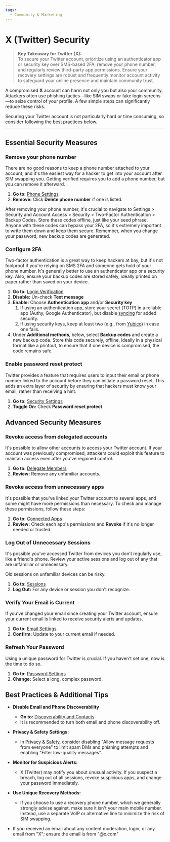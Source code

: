```yaml
---
tags:
  - Community & Marketing
---
```


# X (Twitter) Security

> **Key Takeaway for Twitter (X):**  
> To secure your Twitter account, prioritize using an authenticator app or security key over SMS-based 2FA, remove your phone number, and regularly review third-party app permissions. Ensure your recovery settings are robust and frequently monitor account activity to safeguard your online presence and maintain community trust.

A compromised **X** account can harm not only you but also your community. Attackers often use phishing tactics—like SIM swaps or fake login screens—to seize control of your profile. A few simple steps can significantly reduce these risks.

Securing your Twitter account is not particularly hard or time consuming, so consider following the best practices below.

---

## Essential Security Measures

### Remove your phone number

There are no good reasons to keep a phone number attached to your account, and it's the easiest way for a hacker to get into your account after SIM swapping you. Getting verified requires you to add a phone number, but you can remove it afterward.

1. **Go to:** [Phone Settings](https://x.com/settings/phone)
2. **Remove:** Click **Delete phone number** if one is listed.

After removing your phone number, it's crucial to navigate to Settings > Security and Account Access > Security > Two-Factor Authentication > Backup Codes. Store these codes offline, just like your seed phrase. Anyone with these codes can bypass your 2FA, so it's extremely important to write them down and keep them secure. Remember, when you change your password, new backup codes are generated.

### Configure 2FA

Two-factor authentication is a great way to keep hackers at bay, but it's not foolproof if you're relying on SMS 2FA and someone gets hold of your phone number. It's generally better to use an authenticator app or a security key. Also, ensure your backup codes are stored safely, ideally printed on paper rather than saved on your device.

1. **Go to:** [Login Verification](https://x.com/settings/account/login_verification)  
2. **Disable:** Un-check **Text message**
3. **Enable:** Choose **Authentication app** and/or **Security key**
    1. If using an authentication app, store your secret (TOTP) in a reliable app (Authy, Google Authenticator), but disable [syncing](https://retool.com/blog/mfa-isnt-mfa) for added security.  
    2. If using security keys, keep at least two (e.g., from [Yubico](https://www.yubico.com/)) in case one fails.  
4. Under **Additional methods**, below, select **Backup codes** and create a new backup code. Store this code securely, offline, ideally in a physical format like a printout, to ensure that if one device is compromised, the code remains safe.

### Enable password reset protect

Twitter provides a feature that requires users to input their email or phone number linked to the account before they can initiate a password reset. This adds an extra layer of security by ensuring that hackers must know your email, rather than receiving a hint.

1. **Go to:** [Security Settings](https://x.com/settings/security)  
2. **Toggle On:** Check **Password reset protect**.

## Advanced Security Measures

### Revoke access from delegated accounts

It's possible to allow other accounts to access your Twitter account. If your account was previously compromised, attackers could exploit this feature to maintain access even after you've regained control.

1. **Go to:** [Delegate Members](https://x.com/settings/delegate/members)  
2. **Review:** Remove any unfamiliar accounts.

### Revoke access from unnecessary apps

It's possible that you've linked your Twitter account to several apps, and some might have more permissions than necessary. To check and manage these permissions, follow these steps:

1. **Go to:** [Connected Apps](https://x.com/settings/connected_apps)  
2. **Review:** Check each app's permissions and **Revoke** if it's no longer needed or trusted.

### Log Out of Unnecessary Sessions

It's possible you've accessed Twitter from devices you don't regularly use, like a friend's phone. Review your active sessions and log out of any that are unfamiliar or unnecessary.

Old sessions on unfamiliar devices can be risky.

1. **Go to:** [Sessions](https://x.com/settings/sessions)
2. **Log Out:** For any device or session you don't recognize.

### Verify Your Email is Current

If you've changed your email since creating your Twitter account, ensure your current email is linked to receive security alerts and updates.

1. **Go to:** [Email Settings](https://x.com/settings/email)  
2. **Confirm:** Update to your current email if needed.

### Refresh Your Password

Using a unique password for Twitter is crucial. If you haven't set one, now is the time to do so.

1. **Go to:** [Password Settings](https://x.com/settings/password)  
2. **Change:** Select a long, complex password.

## Best Practices & Additional Tips

- **Disable Email and Phone Discoverability**  
  - **Go to:** [Discoverability and Contacts](https://x.com/settings/contacts)
  - It is recommended to turn both email and phone discoverability off.

- **Privacy & Safety Settings:**  
  - In [Privacy & Safety](https://x.com/settings/privacy_and_safety), consider disabling "Allow message requests from everyone" to limit spam DMs and phishing attempts and enabling "Filter low-quality messages".
  
- **Monitor for Suspicious Alerts:**  
  - X (Twitter) may notify you about unusual activity. If you suspect a breach, log out of all sessions, revoke suspicious apps, and change your password immediately.

- **Use Unique Recovery Methods:**  
  - If you choose to use a recovery phone number, which we generally strongly advise against, make sure it isn't your main mobile number. Instead, use a separate VoIP or alternative line to minimize the risk of SIM swapping.

- If you received an email about any content moderation, login, or any email from "X"; ensure the email is from "@x.com"
